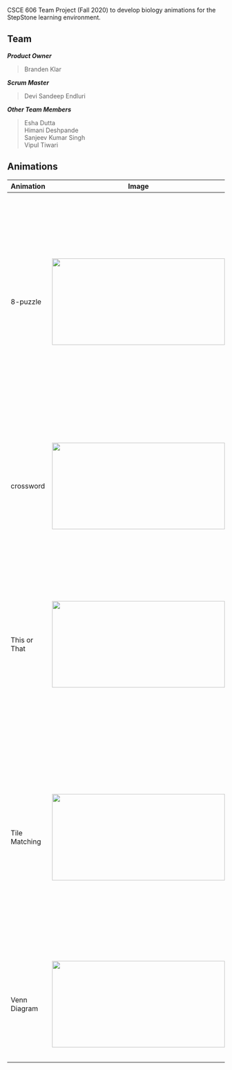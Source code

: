 CSCE 606 Team Project (Fall 2020) to develop biology animations for the StepStone learning environment. 

## Team

***Product Owner***
> Branden Klar

***Scrum Master***
> Devi Sandeep Endluri

***Other Team Members***
> Esha Dutta\
> Himani Deshpande\
> Sanjeev Kumar Singh\
> Vipul Tiwari

## Animations

| Animation | Image | Description |
| --- | --- | --- |
| 8-puzzle | <img src="https://github.com/dsandeep97/BiologyAnimation/blob/master/screenshots/8-puzzle.PNG" height="200" width="400"> | This quiz is about solving a 8-puzzle. It is a board quiz with 9 fields. 8 of them represent pieces of an image taken from any material explained in the module. The last piece remains empty. The goal is to arrange the pieces in such a way that it forms a complete picture after the arrangement. |
| crossword | <img src="https://github.com/dsandeep97/BiologyAnimation/blob/master/screenshots/crossword.PNG" height="200" width="400"> |The crossword puzzle allows students to fill a grid with words based on a list of clues that are provided. Initially the UI shows the empty grid, and a list of clues, both for horizontal and vertical words on the grid.|
| This or That | <img src="https://github.com/dsandeep97/BiologyAnimation/blob/master/screenshots/ThisOrThat.PNG" height="200" width="400"> | For This or That, the screen displays a statement that can refer to one of the two options given as buttons. User has to select which of the two options the statement refers to. On selecting the wrong answer, a hint is shown. |
| Tile Matching | <img src="https://github.com/dsandeep97/BiologyAnimation/blob/master/screenshots/tilematching.PNG" height="200" width="400"> | This quiz is about matching the tiles. The initial configuration has a 4x2 board with 4 pairs of related tiles. When the student clicks a tile, it's content is revealed. Clicking on a tile and it's related tile wil make both of them disappear. The goal is to match and remove all the tiles. |
| Venn Diagram | <img src="https://github.com/dsandeep97/BiologyAnimation/blob/master/screenshots/venn.PNG" height="200" width="400"> | This quiz is to drag and drop terms into their respective areas, and to drag and drop the common characteristics in the common region of venn diagram.|
